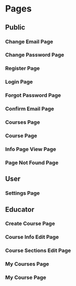 # Pages
## Public
### Change Email Page
### Change Password Page

### Register Page
### Login Page
### Forgot Password Page 
### Confirm Email Page

### Courses Page
### Course Page
### Info Page View Page

### Page Not Found Page
## User
### Settings Page

## Educator
### Create Course Page
### Course Info Edit Page
### Course Sections Edit Page
### My Courses Page
### My Course Page
